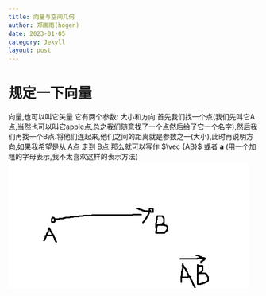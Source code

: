 ```yaml
---
title: 向量与空间几何
author: 郑画雨(hogen)
date: 2023-01-05
category: Jekyll
layout: post
---
```

# 规定一下向量

向量,也可以叫它矢量
它有两个参数: 大小和方向
首先我们找一个点(我们先叫它A点,当然也可以叫它apple点,总之我们随意找了一个点然后给了它一个名字),然后我们再找一个B点.将他们连起来,他们之间的距离就是参数之一(大小),此时再说明方向,如果我希望是从 A点 走到 B点 那么就可以写作 $\vec {AB}$ 或者 $\boldsymbol a$ (用一个加粗的字母表示,我不太喜欢这样的表示方法)
![一个向量](https://github.com/HoGenapl/calculus/blob/main/images/for_pages/e/%E5%90%91%E9%87%8F1.png)
